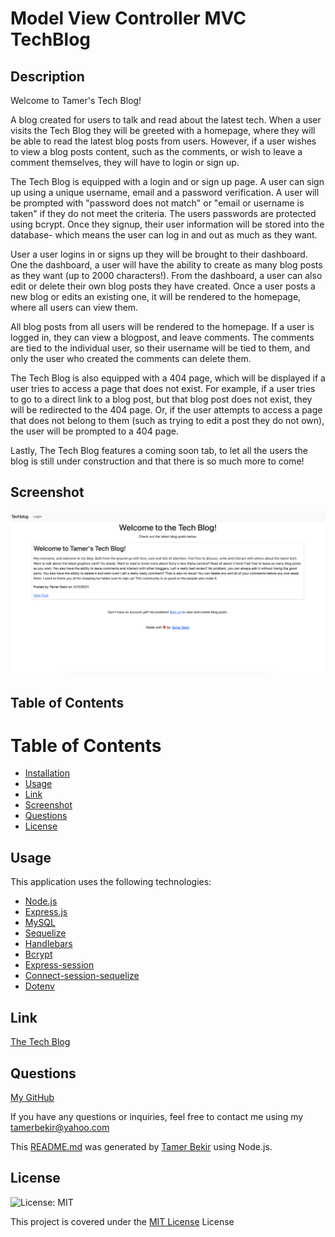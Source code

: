# Model View Controller MVC TechBlog

## Description 

Welcome to Tamer's Tech Blog!

A blog created for users to talk and read about the latest tech. When a user visits the Tech Blog they will be greeted with a homepage, where they will be able to read the latest blog posts from users. However, if a user wishes to view a blog posts content, such as the comments, or wish to leave a comment themselves, they will have to login or sign up. 

The Tech Blog is equipped with a login and or sign up page. A user can sign up using a unique username, email and a password verification. A user will be prompted with "password does not match" or "email or username is taken" if they do not meet the criteria. The users passwords are protected using bcrypt. Once they signup, their user information will be stored into the database- which means the user can log in and out as much as they want. 

User a user logins in or signs up they will be brought to their dashboard. One the dashboard, a user will have the ability to create as many blog posts as they want (up to 2000 characters!). From the dashboard, a user can also edit or delete their own blog posts they have created. Once a user posts a new blog or edits an existing one, it will be rendered to the homepage, where all users can view them.

All blog posts from all users will be rendered to the homepage. If a user is logged in, they can view a blogpost, and leave comments. The comments are tied to the individual user, so their username will be tied to them, and only the user who created the comments can delete them.  

The Tech Blog is also equipped with a 404 page, which will be displayed if a user tries to access a page that does not exist. For example, if a user tries to go to a direct link to a blog post, but that blog post does not exist, they will be redirected to the 404 page. Or, if the user attempts to access a page that does not belong to them (such as trying to edit a post they do not own), the user will be prompted to a 404 page.

Lastly, The Tech Blog features a coming soon tab, to let all the users the blog is still under construction and that there is so much more to come!


## Screenshot
![Alt text](image.png)

## Table of Contents
 

# Table of Contents
- [Installation](#installation)
- [Usage](#usage)
- [Link](#link)
- [Screenshot](#screenshot)
- [Questions](#questions)
- [License](#license)

## Usage

This application uses the following technologies:

- <a href="https://nodejs.org/en"> Node.js</a>
- <a href="https://expressjs.com/"> Express.js</a>
- <a href="https://www.mysql.com/"> MySQL</a>
- <a href="https://sequelize.org/"> Sequelize</a>
- <a href="https://handlebarsjs.com/"> Handlebars</a>
- <a href="https://www.npmjs.com/package/bcrypt"> Bcrypt</a>
- <a href="https://www.npmjs.com/package/express-session"> Express-session</a>
- <a href="https://www.npmjs.com/package/connect-session-sequelize"> Connect-session-sequelize</a>
- <a href="https://www.npmjs.com/package/dotenv"> Dotenv</a>

## Link

<a href="https://tamers-techblog-7d9d9db3bd10.herokuapp.com/">The Tech Blog</a>


## Questions

<a href="https://github.com/tamerbekir">My GitHub</a>


If you have any questions or inquiries, feel free to contact me using my <a href="mailto:tamerbekir@yahoo.com">tamerbekir@yahoo.com</a>


This <a href="https://github.com/Tamerbekir/tamer-readme-generator">README.md</a> was generated by <a href="https://github.com/Tamerbekir">Tamer Bekir</a> using Node.js.

## License
![License: MIT](https://img.shields.io/badge/License-MIT-yellow.svg)

This project is covered under the [MIT License](https://opensource.org/blog/license/mit) License
